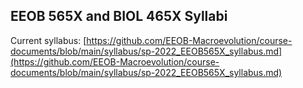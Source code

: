 ## EEOB 565X and BIOL 465X Syllabi

Current syllabus: [https://github.com/EEOB-Macroevolution/course-documents/blob/main/syllabus/sp-2022_EEOB565X_syllabus.md](https://github.com/EEOB-Macroevolution/course-documents/blob/main/syllabus/sp-2022_EEOB565X_syllabus.md)
